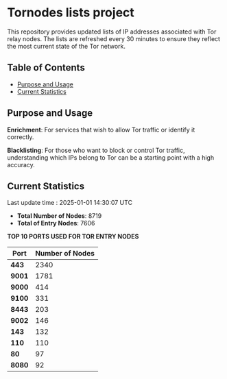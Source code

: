 # Tornodes lists project

This repository provides updated lists of IP addresses associated with Tor relay nodes. The lists are refreshed every 30 minutes to ensure they reflect the most current state of the Tor network.

## Table of Contents

- [Purpose and Usage](#purpose-and-usage)
- [Current Statistics](#current-statistics)


## Purpose and Usage

**Enrichment**: For services that wish to allow Tor traffic or identify it correctly.

**Blacklisting**: For those who want to block or control Tor traffic, understanding which IPs belong to Tor can be a starting point with a high accuracy.

## Current Statistics

Last update time : 2025-01-01 14:30:07 UTC

- **Total Number of Nodes**: 8719
- **Total of Entry Nodes**: 7606

**TOP 10 PORTS USED FOR TOR ENTRY NODES**

| **Port** | **Number of Nodes** |
|------|-----------------|
| **443**   | 2340  |
| **9001**   | 1781  |
| **9000**   | 414  |
| **9100**   | 331  |
| **8443**   | 203  |
| **9002**   | 146  |
| **143**   | 132  |
| **110**   | 110  |
| **80**   | 97  |
| **8080**   | 92  |

